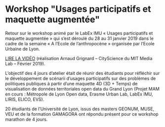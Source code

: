 # Workshop "Usages participatifs et maquette augmentée"

 Retour sur le workshop animé par le LabEx IMU « Usages participatifs et maquette augmentée » qui s’est déroulé du 28 au 31 janvier 2019 dans le cadre de la semaine « A l’Ecole de l’anthropocène » organisée par l’Ecole Urbaine de Lyon.

[LIRE LA VIDÉO](https://www.youtube.com/watch?v=V5sqsNWRgEI&feature=youtu.be) (réalisation Arnaud Grignard – CityScience du MIT Media Lab – Février 2019).

 L’objectif des 4 jours d’atelier était de réunir des étudiants pour réfléchir sur le développement de scénarii d’usages participatifs sur des problèmes de politiques publiques à partir d’une maquette 4D (3D + Temps) de visualisation de données territoriales open data du Grand Lyon (Projet MAM en cours : Métropole de Lyon Open data, Erasme Urban Lab, LabEx IMU, LIRIS, ELICO, EVS).

 20 étudiants de l’Université de Lyon, issus des masters GEONUM, MUSE, VEU et de la formation GAMAGORA ont répondu présent pour ce workshop marathon de 4 jours.

 
